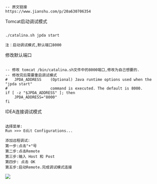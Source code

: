 

```

-- 原文链接
https://www.jianshu.com/p/20a630706354

```



Tomcat启动调试模式

```

./catalina.sh jpda start

注：启动调试模式,默认端口8000
```



修改默认端口

```

-- 修改 tomcat /bin/catalina.sh文件中的8000端口,修改为自己想要的.
-- 修改完后需要重启调试模式
#   JPDA_ADDRESS    (Optional) Java runtime options used when the "jpda start"
#                   command is executed. The default is 8000.
if [ -z "$JPDA_ADDRESS" ]; then
    JPDA_ADDRESS="8000"
fi

```



IDEA连接调试模式

```

选择菜单:
Run >>> Edit Configurations...

添加远程调试:
第一步:点击"+"号
第二步:点击Remote
第三步:输入 Host 和 Post
第四步: 点击 OK
第五步:启动Remote.完成调试模式连接

```





![](https://gitee.com/domineering_red_tide/image/raw/master/image/20210528180451.png)


